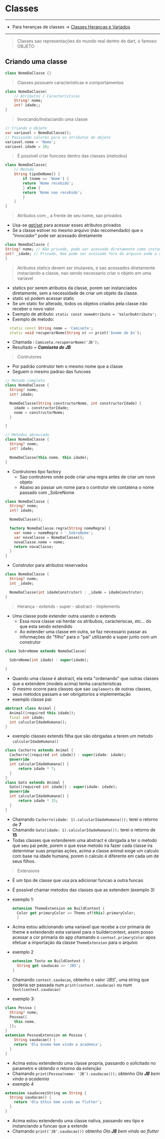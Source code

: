 # Classes
***
- Para heranças de classes -> [Classes Heranças e Variados](./Classes_H_e_V.md)
***

>Classes sao representações do mundo real dentro do dart, o famoso OBJETO <br>

## Criando uma classe

```dart
class NomeDaClasse {}
```

>Classes possuem caracteristicas e comportamentos

```dart
class NomeDaClasse{
    // Atributos / Caracteristicas
    String? nome;
    int? idade;;
}
```

>Invocando/Instaciando uma classe

```dart
// Criando o Objeto
var variavel = NomeDaClasse();
// Passsando valores para os atributos do objeto
variavel.nome = 'Nome';
variavel.idade = 10;
```

>É possivel criar funcoes dentro das classes (metodos)

```dart
class NomeDaClasse{
    // Metodo
    String tipoDeNome() {
        if (nome == 'Nome') {
        return 'Nome recebido';
        } else {
        return 'Nome nao recebido';
        }
    }
}
```

>Atributos com _ a frente de seu nome, sao privados

- Usa-se [get/set](./Get_Set.md) para acessar esses atributos privados
- Se a classe estiver no mesmo arquivo (não recomendado) que o *"invocador"* pode ser acessado diretamente

```dart
class NomeDaClasse {
String? nome; // Não privado, pode ser acessado diretamente como instancia da classe
int? _idade; // Privado, Nao pode ser acessado fora do arquivo onde a classe foi criada
}
```

>Atributos statics devem ser imutaveis, e sao acessados diretamente instaciando a classe, nao sendo necessario criar o objeto em uma variavel

- statics por serem atributos da classe, porem ser instanciados diretamente, sem a necessidade de criar um objeto da classe.
- static só podem acessar static
- Se um static for alterado, todos os objetos criados pela classe irão receber o novo valor
- Exemplo de atributo:
```static const nomeAtributo = 'ValorDoAtributo';```
- Exemplo de metodo:

```dart
  static const String nome = 'Camiseta';
  static void recuperarNome(String n) => print('$nome de $n');
 ```

- Chamada : ```Camiseta.recuperarNome('JB');```
- Resultado = ***Camiseta de JB***

>Contrutores

- Por padrão contrutor tem o mesmo nome que a classe
- Seguem o mesmo padrao das funcoes

```dart
// Metodo completo
class NomeDaClasse {
  String? nome;
  int? idade;

  NomeDaClasse(String constructorNome, int constructorIdade) {
    idade = constructorIdade;
    nome = constructorNome;
  }

}
```

```dart
// Metodos abreviado
class NomeDaClasse {
  String? nome;
  int? idade;

  NomeDaClasse(this.nome, this.idade);
}
```

- Contrutores tipo factory
  - Sao contrutores onde pode criar uma regra antes de criar um novo objeto
  - Abaixo ao passar um nome para o contrutor ele contatena o nome passado com _SobreNome

```dart
class NomeDaClasse {
  String? nome;
  int? idade;

  NomeDaClasse();

  factory NomeDaClasse.regra(String nomeRegra) {
    var nome = nomeRegra + '_SobreNome';
    var novaClasse = NomeDaClasse();
    novaClasse.nome = nome;
    return novaClasse;
  }
}
```

- Construtor para atributos reservados

```dart
class NomeDaClasse {
  String? nome;
  int _idade;

  NomeDaClasse(int idadeConstrutor) : _idade = idadeConstrutor;
}
```

>Herança - extends - super - abstract - implements

- Uma classe pode extender outra usando o extends
  - Essa nova classe vai herdar os atribubos, caracteriscas, etc... do que esta sendo extendido
  - Ao extender uma classe em outra, se faz necessario passar as informações do "filho" para o "pai" utilizando a super junto com um construtor

```dart
class SobreNome extends NomeDaClasse{
  
  SobreNome(int idade) : super(idade);

}
```

- Quando uma classe é abstract, ela esta "ordenando" que outras classes que a extendem (modelo acima) tenha caracteristicas
- O mesmo ocorre para classes que sao ```implements``` de outras classes, seus metodos passam a ser obrigatorios a implementação
- exemplo classe pai:

```dart
abstract class Animal {
  Animal({required this.idade});
  final int idade;
  int calcularIdadeHumana();
}
```

- exemplo classes extends filha que são obrigadas a terem um metodo ```calcularIdadeHumana()```

```dart
class Cachorro extends Animal {
  Cachorro({required int idade}) : super(idade: idade);
  @override
  int calcularIdadeHumana() {
      return idade * 7;
  }
}
class Gato extends Animal {
  Gato({required int idade}) : super(idade: idade);
  @override
  int calcularIdadeHumana() {
      return idade * 15;
  }
}
```

- Chamando ```Cachorro(idade: 1).calcularIdadeHumana());``` terei o retorno de **7**
- Chamando ```Gato(idade: 1).calcularIdadeHumana());``` terei o retorno de **15**
- Todas classes que extenderem uma abstract é obrigada a ter o metodo que seu pai pede, porem o que esse metodo ira fazer cada classe ira determinar suas proprias ações, acima a classe animal exige um calculo com base na idade humana, porem o calculo é diferente em cada um de seus filhos.

> Extensions

- É um tipo de classe que usa pra adicionar funcao a outra funcao
- É possivel chamar metodos das classes que as extendem (exemplo 3)
- exemplo 1:

  ```dart
  extension ThemeExtension on BuildContext {
    Color get primaryColor => Theme.of(this).primaryColor;
    }
    ```

- Acima estou adicionando uma variavel que recebe a cor primaria de theme e extendendo esta variavel para o buildercontext, assim posso acessar a cor primaria do app chamando o ```context.primaryColor``` apos efetuar a importação da classe ```ThemeExtension``` para o arquivo
- exemplo 2

  ```dart
  extension Texto on BuildContext {
    String get saudacao => 'JBS';
  }
  ```

- Chamando ```context.saudacao```, obtenho o valor *'JBS'*, uma string que poderia ser passada num ```print(context.saudacao)``` ou num ```Text(context.saudacao)```
- exemplo 3:

```dart
class Pessoa {
  String? nome;
  Pessoa({
    this.nome,
  });
}
extension PessoaExtension on Pessoa {
    String saudacao() {
    return 'Ola $nome bem vindo a academia';
  }
}
```

- Acima estou extendendo uma classe propria, passando o solicitado no parametro e obtendo o retorno da extenção
- Chamando ```print(Pessoa(nome: 'JB').saudacao());``` obtenho *Ola **JB** bem vindo a academia*
- exemplo 4

```dart
extension saudacoesString on String {
  String saudacao() {
    return 'Ola $this bem vindo ao flutter';
  }
}
```

- Acima estou extendendo uma classe nativa, passando seu tipo e instanciando a funcao que a extende
- Chamando ```print('JB'.saudacao())``` obtenho *Ola **JB** bem vindo ao flutter*
